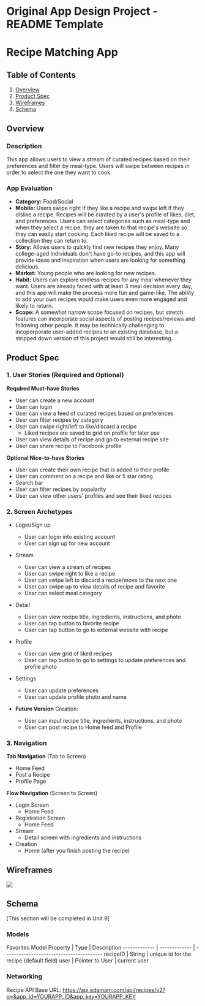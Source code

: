 Original App Design Project - README Template
===

# Recipe Matching App

## Table of Contents
1. [Overview](#Overview)
1. [Product Spec](#Product-Spec)
1. [Wireframes](#Wireframes)
2. [Schema](#Schema)

## Overview
### Description
This app allows users to view a stream of curated recipes based on their preferences and filter by meal-type. Users will swipe between recipes in order to select the one they want to cook.


### App Evaluation

- **Category:** Food/Social
- **Mobile:** Users swipe right if they like a recipe and swipe left if they dislike a recipe. Recipes will be curated by a user's profile of likes, diet, and preferences. Users can select categories such as meal-type and when they select a recipe, they are taken to that recipe's website so they can easily start cooking. Each liked recipe will be saved to a collection they can return to.
- **Story:** Allows users to quickly find new recipes they enjoy. Many college-aged individuals don't have go-to recipes, and this app will provide ideas and inspiration when users are looking for something delicious.
- **Market:** Young people who are looking for new recipes.
- **Habit:** Users can explore endless recipes for any meal whenever they want. Users are already faced with at least 3 meal decision every day, and this app will make the process more fun and game-like. The ability to add your own recipes would make users even more engaged and likely to return.
- **Scope:** A somewhat narrow scope focused on recipes, but stretch features can incorporate social aspects of posting recipes/reviews and following other people. It may be technically challenging to incoporporate user-added recipes to an existing database, but a stripped down version of this project would still be interesting.


## Product Spec

### 1. User Stories (Required and Optional)

**Required Must-have Stories**

* User can create a new account
* User can login
* User can view a feed of curated recipes based on preferences
* User can filter recipes by category
* User can swipe right/left to like/discard a recipe
    * Liked recipes are saved to grid on profile for later use
* User can view details of recipe and go to external recipe site
* User can share recipe to Facebook profile

**Optional Nice-to-have Stories**


* User can create their own recipe that is added to their profile
* User can comment on a recipe and like or 5 star rating
* Search bar
* User can filter recipes by popularity
* User can view other users' profiles and see their liked recipes

### 2. Screen Archetypes

* Login/Sign up
    * User can login into existing account
    * User can sign up for new account

* Stream
    * User can view a stream of recipes
    * User can swipe right to like a recipe
    * User can swipe left to discard a recipe/move to the next one
    * User can swipe up to view details of recipe and favorite
    * User can select meal category 

* Detail
    * User can view recipe title, ingredients, instructions, and photo
    * User can tap button to favorite recipe
    * User can tap button to go to external website with recipe


* Profile
    * User can view grid of liked recipes
    * User can tap button to go to settings to update preferences and profile photo


* Settings
    * User can update preferences
    * User can update profile photo and name


* **Future Version** Creation: 
    * User can input recipe title, ingredients, instructions, and photo
    * User can post recipe to Home feed and Profile


### 3. Navigation

**Tab Navigation** (Tab to Screen)

* Home Feed
* Post a Recipe
* Profile Page


**Flow Navigation** (Screen to Screen)

* Login Screen
   * Home Feed
* Registration Screen
    * Home Feed
* Stream
    * Detail screen with ingredients and instructions
* Creation
    * Home (after you finish posting the recipe)

## Wireframes
![](https://i.imgur.com/u2GmGAx.jpg)

## Schema 
[This section will be completed in Unit 9]
### Models
Favorites Model
Property      | Type	        | Description
------------- | -------------   | ----------------------------------------
recipeID      | String	        | unique id for the recipe (default field)
user          | Pointer to User | current user

### Networking
Recipe API
Base URL: https://api.edamam.com/api/recipes/v2?q=&app_id=YOURAPP_ID&app_key=YOURAPP_KEY

